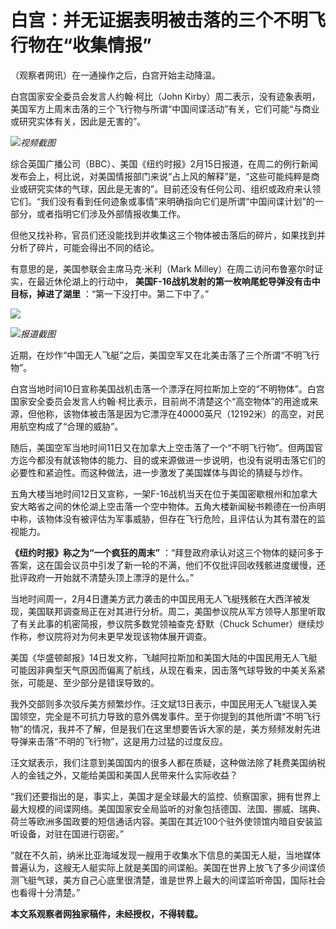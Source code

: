 # 白宫：并无证据表明被击落的三个不明飞行物在“收集情报”

（观察者网讯）在一通操作之后，白宫开始主动降温。

白宫国家安全委员会发言人约翰·柯比（John
Kirby）周二表示，没有迹象表明，美国军方上周末击落的三个飞行物与所谓“中国间谍活动”有关，它们可能“与商业或研究实体有关，因此是无害的”。

![](https://inews.gtimg.com/newsapp_bt/0/15666281664/1000)_视频截图_

综合英国广播公司（BBC）、美国《纽约时报》2月15日报道，在周二的例行新闻发布会上，柯比说，对美国情报部门来说“占上风的解释”是，“这些可能纯粹是商业或研究实体的气球，因此是无害的”。目前还没有任何公司、组织或政府来认领它们。“我们没有看到任何迹象或事情”来明确指向它们是所谓“中国间谍计划”的一部分，或者指明它们涉及外部情报收集工作。

但他又找补称，官员们还没能找到并收集这三个物体被击落后的碎片，如果找到并分析了碎片，可能会得出不同的结论。

有意思的是，美国参联会主席马克·米利（Mark Milley）在周二访问布鲁塞尔时证实，在最近休伦湖上的行动中，
**美国F-16战机发射的第一枚响尾蛇导弹没有击中目标，掉进了湖里** ：“第一下没打中。第二下中了。”

![](https://inews.gtimg.com/newsapp_bt/0/15666281686/1000)

![](https://inews.gtimg.com/newsapp_bt/0/15666281689/1000)_报道截图_

近期，在炒作“中国无人飞艇”之后，美国空军又在北美击落了三个所谓“不明飞行物”。

白宫当地时间10日宣称美国战机击落一个漂浮在阿拉斯加上空的“不明物体”。白宫国家安全委员会发言人约翰·柯比表示，目前尚不清楚这个“高空物体”的用途或来源，但他称，该物体被击落是因为它漂浮在40000英尺（12192米）的高空，对民用航空构成了“合理的威胁”。

随后，美国空军当地时间11日又在加拿大上空击落了一个“不明飞行物”。但两国官方迄今都没有就该物体的能力、目的或来源做进一步说明，也没有说明击落它们的必要性和紧迫性。而这种做法，进一步激发了美国媒体与舆论的猜疑与炒作。

五角大楼当地时间12日又宣称，一架F-16战机当天在位于美国密歇根州和加拿大安大略省之间的休伦湖上空击落一个空中物体。五角大楼新闻秘书赖德在一份声明中称，该物体没有被评估为军事威胁，但存在飞行危险，且评估认为其有潜在的监视能力。

**《纽约时报》称之为“一个疯狂的周末”**
：“拜登政府承认对这三个物体的疑问多于答案，这在国会议员中引发了新一轮的不满，他们不仅批评回收残骸进度缓慢，还批评政府一开始就不清楚头顶上漂浮的是什么。”

当地时间周一，2月4日遭美方武力袭击的中国民用无人飞艇残骸在大西洋被发现，美国联邦调查局正在对其进行分析。周二，美国参议院从军方领导人那里听取了有关此事的机密简报，参议院多数党领袖查克·舒默（Chuck
Schumer）继续炒作称，参议院将对为何未更早发现该物体展开调查。

美国《华盛顿邮报》14日发文称，飞越阿拉斯加和美国大陆的中国民用无人飞艇可能因非典型天气原因而偏离了航线，从现在看来，因击落气球导致的中美关系紧张，可能是、至少部分是错误导致的。

我外交部则多次驳斥美方频繁炒作。汪文斌13日表示，中国民用无人飞艇误入美国领空，完全是不可抗力导致的意外偶发事件。至于你提到的其他所谓“不明飞行物”的情况，我并不了解，但是我们在这里想要告诉大家的是，美方频频发射先进导弹来击落“不明的飞行物”，这是用力过猛的过度反应。

汪文斌表示，我们注意到美国国内的很多人都在质疑，这种做法除了耗费美国纳税人的金钱之外，又能给美国和美国人民带来什么实际收益？

“我们还要指出的是，事实上，美国才是全球最大的监控、侦察国家，拥有世界上最大规模的间谍网络。美国国家安全局监听的对象包括德国、法国、挪威、瑞典、荷兰等欧洲多国政要的短信通话内容。美国在其近100个驻外使领馆内暗自安装监听设备，对驻在国进行窃密。”

“就在不久前，纳米比亚海域发现一艘用于收集水下信息的美国无人艇，当地媒体普遍认为，这艘无人艇实际上就是美国的间谍船。美国在世界上放飞了多少间谍侦测飞艇气球，美方自己心底里很清楚，谁是世界上最大的间谍监听帝国，国际社会也看得十分清楚。”

**本文系观察者网独家稿件，未经授权，不得转载。**

